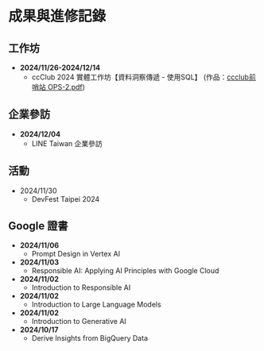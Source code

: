 # 成果與進修記錄

## 工作坊
- **2024/11/26-2024/12/14**
  - ccClub 2024 實體工作坊【資料洞察傳遞 - 使用SQL】 (作品：[ccclub前哨站 OPS-2.pdf](https://github.com/inwater0929/Portfolio/blob/main/ccclub%E5%89%8D%E5%93%A8%E7%AB%99%20OPS-2.pdf))

## 企業參訪
- **2024/12/04**
  - LINE Taiwan 企業參訪

## 活動
- 2024/11/30
    - DevFest Taipei 2024
    
## Google 證書
- **2024/11/06**
  - Prompt Design in Vertex AI
- **2024/11/03**
  - Responsible AI: Applying AI Principles with Google Cloud
- **2024/11/02**
  - Introduction to Responsible AI
- **2024/11/02**
  - Introduction to Large Language Models
- **2024/11/02**
  - Introduction to Generative AI
- **2024/10/17**
  - Derive Insights from BigQuery Data
